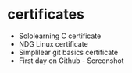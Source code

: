 # certificates
 * Sololearning C certificate
 * NDG Linux certificate
 * Simplilear git basics certificate
 * First day on Github - Screenshot
